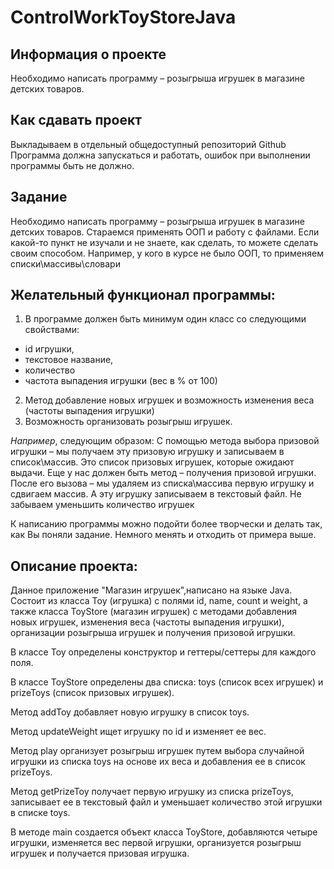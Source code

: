 # ControlWorkToyStoreJava
## Информация о проекте
Необходимо написать программу – розыгрыша игрушек в магазине детских товаров.
## Как сдавать проект
Выкладываем в отдельный общедоступный репозиторий Github
Программа должна запускаться и работать, ошибок при выполнении программы быть не должно.
## Задание
Необходимо написать программу – розыгрыша игрушек в магазине детских товаров.
Стараемся применять ООП и работу с файлами.
Если какой-то пункт не изучали и не знаете, как сделать, то можете сделать своим способом. Например, у кого в курсе не было ООП, то применяем списки\массивы\словари
## Желательный функционал программы:
1. В программе должен быть минимум один класс со следующими свойствами:
 - id игрушки,
 - текстовое название,
 - количество
 - частота выпадения игрушки (вес в % от 100)
 
2. Метод добавление новых игрушек и возможность изменения веса (частоты выпадения игрушки)
3. Возможность организовать розыгрыш игрушек.

 *Например*, следующим образом:
С помощью метода выбора призовой игрушки – мы получаем эту призовую игрушку и записываем в список\массив.
Это список призовых игрушек, которые ожидают выдачи.
Еще у нас должен быть метод – получения призовой игрушки.
После его вызова – мы удаляем из списка\массива первую игрушку и сдвигаем массив. А эту игрушку записываем в текстовый файл.
Не забываем уменьшить количество игрушек

К написанию программы можно подойти более творчески и делать так, как Вы поняли задание. Немного менять и отходить от примера выше.

## Описание проекта:

Данное приложение "Магазин игрушек",написано  на языке Java. Состоит из класса Toy (игрушка) с полями id, name, count и weight, а также класса ToyStore (магазин игрушек) с методами добавления новых игрушек, изменения веса (частоты выпадения игрушки), организации розыгрыша игрушек и получения призовой игрушки.

В классе Toy определены конструктор и геттеры/сеттеры для каждого поля.

В классе ToyStore определены два списка: toys (список всех игрушек) и prizeToys (список призовых игрушек). 

Метод addToy добавляет новую игрушку в список toys. 

Метод updateWeight ищет игрушку по id и изменяет ее вес. 

Метод play организует розыгрыш игрушек путем выбора случайной игрушки из списка toys на основе их веса и добавления ее в список prizeToys.

Метод getPrizeToy получает первую игрушку из списка prizeToys, записывает ее в текстовый файл и уменьшает количество этой игрушки в списке toys.

В методе main создается объект класса ToyStore, добавляются четыре игрушки, изменяется вес первой игрушки, организуется розыгрыш игрушек и получается призовая игрушка.







